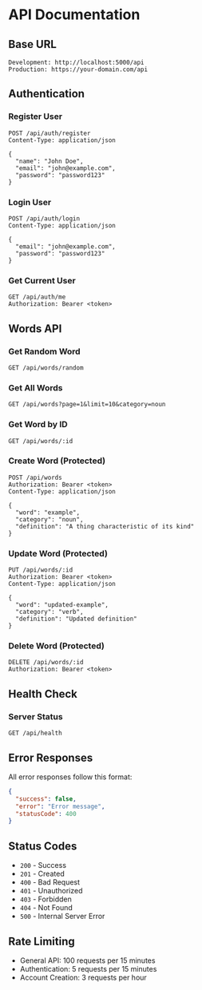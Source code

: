# API Documentation

## Base URL
```
Development: http://localhost:5000/api
Production: https://your-domain.com/api
```

## Authentication

### Register User
```http
POST /api/auth/register
Content-Type: application/json

{
  "name": "John Doe",
  "email": "john@example.com",
  "password": "password123"
}
```

### Login User
```http
POST /api/auth/login
Content-Type: application/json

{
  "email": "john@example.com",
  "password": "password123"
}
```

### Get Current User
```http
GET /api/auth/me
Authorization: Bearer <token>
```

## Words API

### Get Random Word
```http
GET /api/words/random
```

### Get All Words
```http
GET /api/words?page=1&limit=10&category=noun
```

### Get Word by ID
```http
GET /api/words/:id
```

### Create Word (Protected)
```http
POST /api/words
Authorization: Bearer <token>
Content-Type: application/json

{
  "word": "example",
  "category": "noun",
  "definition": "A thing characteristic of its kind"
}
```

### Update Word (Protected)
```http
PUT /api/words/:id
Authorization: Bearer <token>
Content-Type: application/json

{
  "word": "updated-example",
  "category": "verb",
  "definition": "Updated definition"
}
```

### Delete Word (Protected)
```http
DELETE /api/words/:id
Authorization: Bearer <token>
```

## Health Check

### Server Status
```http
GET /api/health
```

## Error Responses

All error responses follow this format:
```json
{
  "success": false,
  "error": "Error message",
  "statusCode": 400
}
```

## Status Codes

- `200` - Success
- `201` - Created
- `400` - Bad Request
- `401` - Unauthorized
- `403` - Forbidden
- `404` - Not Found
- `500` - Internal Server Error

## Rate Limiting

- General API: 100 requests per 15 minutes
- Authentication: 5 requests per 15 minutes
- Account Creation: 3 requests per hour






